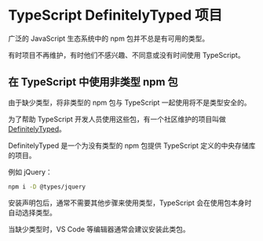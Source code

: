 # TypeScript DefinitelyTyped 项目

广泛的 JavaScript 生态系统中的 npm 包并不总是有可用的类型。

有时项目不再维护，有时他们不感兴趣、不同意或没有时间使用 TypeScript。

## 在 TypeScript 中使用非类型 npm 包

由于缺少类型，将非类型的 npm 包与 TypeScript 一起使用将不是类型安全的。

为了帮助 TypeScript 开发人员使用这些包，有一个社区维护的项目叫做 [DefinitelyTyped](http://definitelytyped.org/)。

DefinitelyTyped 是一个为没有类型的 npm 包提供 TypeScript 定义的中央存储库的项目。

例如 jQuery：

```bash
npm i -D @types/jquery
```

安装声明包后，通常不需要其他步骤来使用类型，TypeScript 会在使用包本身时自动选择类型。

当缺少类型时，VS Code 等编辑器通常会建议安装此类包。
